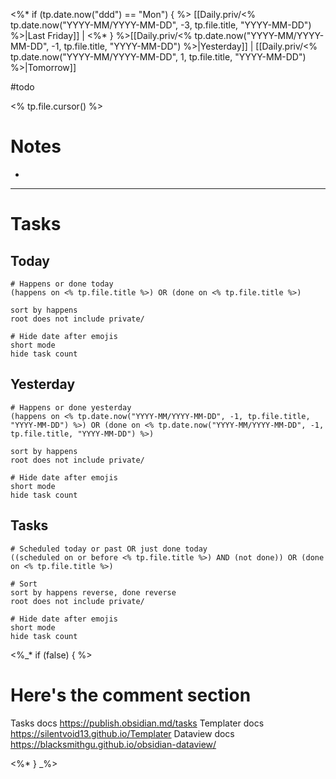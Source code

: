 <%* if (tp.date.now("ddd") == "Mon") { %>
[[Daily.priv/<% tp.date.now("YYYY-MM/YYYY-MM-DD", -3, tp.file.title, "YYYY-MM-DD") %>|Last Friday]] | <%* } %>[[Daily.priv/<% tp.date.now("YYYY-MM/YYYY-MM-DD", -1, tp.file.title, "YYYY-MM-DD") %>|Yesterday]] | [[Daily.priv/<% tp.date.now("YYYY-MM/YYYY-MM-DD", 1, tp.file.title, "YYYY-MM-DD") %>|Tomorrow]]

#todo

<% tp.file.cursor() %>

# Notes

- 

---
# Tasks
## Today
```<%* if (tp.file.title != "daily") { %>tasks<%* } %>
# Happens or done today
(happens on <% tp.file.title %>) OR (done on <% tp.file.title %>)

sort by happens
root does not include private/

# Hide date after emojis
short mode
hide task count
```

## Yesterday

```<%* if (tp.file.title != "daily") { %>tasks<%* } %>
# Happens or done yesterday
(happens on <% tp.date.now("YYYY-MM/YYYY-MM-DD", -1, tp.file.title, "YYYY-MM-DD") %>) OR (done on <% tp.date.now("YYYY-MM/YYYY-MM-DD", -1, tp.file.title, "YYYY-MM-DD") %>)

sort by happens
root does not include private/

# Hide date after emojis
short mode
hide task count
```

## Tasks
```<%* if (tp.file.title != "daily") { %>tasks<%* } %>
# Scheduled today or past OR just done today
((scheduled on or before <% tp.file.title %>) AND (not done)) OR (done on <% tp.file.title %>)

# Sort
sort by happens reverse, done reverse
root does not include private/

# Hide date after emojis
short mode
hide task count
```

<%_* if (false) { %>
# Here's the comment section

Tasks docs https://publish.obsidian.md/tasks
Templater docs https://silentvoid13.github.io/Templater
Dataview docs https://blacksmithgu.github.io/obsidian-dataview/

<%* } _%>